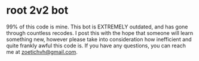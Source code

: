 # root 2v2 bot


99% of this code is mine. This bot is EXTREMELY outdated, and has gone through countless recodes. I post this with the hope that someone 
will learn something new, however please take into consideration how inefficient and quite frankly awful this code is. If you have any questions, you can reach me at zoetichvh@gmail.com.
